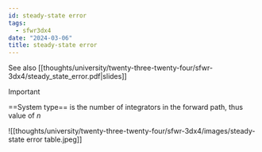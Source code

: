 ```yaml
---
id: steady-state error
tags:
  - sfwr3dx4
date: "2024-03-06"
title: steady-state error
---
```


See also [[thoughts/university/twenty-three-twenty-four/sfwr-3dx4/steady_state_error.pdf|slides]]

> [!important]
> ==System type== is the number of integrators in the forward path, thus value of $n$

![[thoughts/university/twenty-three-twenty-four/sfwr-3dx4/images/steady-state error table.jpeg]]
